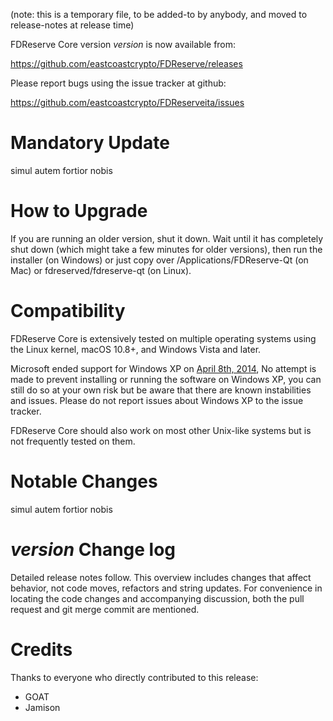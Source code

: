 (note: this is a temporary file, to be added-to by anybody, and moved to release-notes at release time)

FDReserve Core version *version* is now available from:

  <https://github.com/eastcoastcrypto/FDReserve/releases>

Please report bugs using the issue tracker at github:

  <https://github.com/eastcoastcrypto/FDReserveita/issues>

Mandatory Update
==============

simul autem fortior nobis

How to Upgrade
==============

If you are running an older version, shut it down. Wait until it has completely shut down (which might take a few minutes for older versions), then run the installer (on Windows) or just copy over /Applications/FDReserve-Qt (on Mac) or fdreserved/fdreserve-qt (on Linux).

Compatibility
==============

FDReserve Core is extensively tested on multiple operating systems using
the Linux kernel, macOS 10.8+, and Windows Vista and later.

Microsoft ended support for Windows XP on [April 8th, 2014](https://www.microsoft.com/en-us/WindowsForBusiness/end-of-xp-support),
No attempt is made to prevent installing or running the software on Windows XP, you
can still do so at your own risk but be aware that there are known instabilities and issues.
Please do not report issues about Windows XP to the issue tracker.

FDReserve Core should also work on most other Unix-like systems but is not
frequently tested on them.

Notable Changes
===============

simul autem fortior nobis

*version* Change log
=================

Detailed release notes follow. This overview includes changes that affect
behavior, not code moves, refactors and string updates. For convenience in locating
the code changes and accompanying discussion, both the pull request and
git merge commit are mentioned.


Credits
=======

Thanks to everyone who directly contributed to this release:
- GOAT
- Jamison


